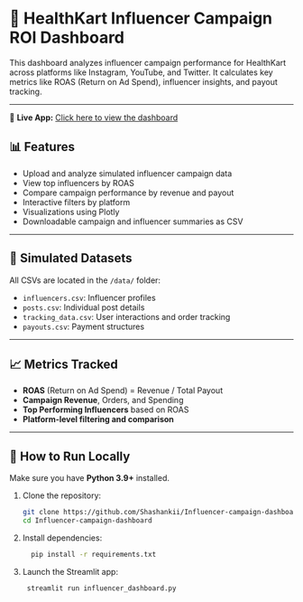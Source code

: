 # 💼 HealthKart Influencer Campaign ROI Dashboard

This dashboard analyzes influencer campaign performance for HealthKart across platforms like Instagram, YouTube, and Twitter. It calculates key metrics like ROAS (Return on Ad Spend), influencer insights, and payout tracking.

---

🔗 **Live App:** [Click here to view the dashboard](https://influencer-campaign-dashboard-esce3oq4t5nbgxfu3nnx6t.streamlit.app/)



## 📊 Features

- Upload and analyze simulated influencer campaign data
- View top influencers by ROAS
- Compare campaign performance by revenue and payout
- Interactive filters by platform
- Visualizations using Plotly
- Downloadable campaign and influencer summaries as CSV

---

## 📁 Simulated Datasets

All CSVs are located in the `/data/` folder:

- `influencers.csv`: Influencer profiles
- `posts.csv`: Individual post details
- `tracking_data.csv`: User interactions and order tracking
- `payouts.csv`: Payment structures

---

## 📈 Metrics Tracked

- **ROAS** (Return on Ad Spend) = Revenue / Total Payout
- **Campaign Revenue**, Orders, and Spending
- **Top Performing Influencers** based on ROAS
- **Platform-level filtering and comparison**

---


## 🚀 How to Run Locally

Make sure you have **Python 3.9+** installed.

1. Clone the repository:
   ```bash
   git clone https://github.com/Shashankii/Influencer-campaign-dashboard.git
   cd Influencer-campaign-dashboard

2. Install dependencies:

   ```bash
     pip install -r requirements.txt


3. Launch the Streamlit app:

   ```bash
    streamlit run influencer_dashboard.py

